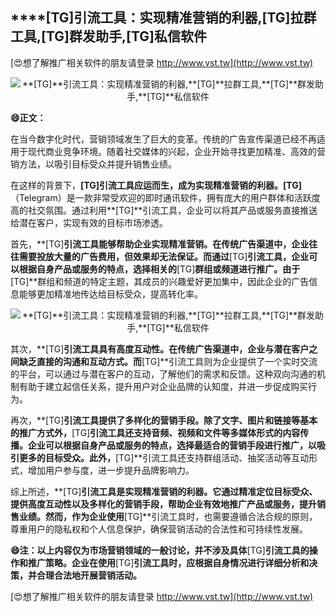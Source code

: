 ## ****[TG]**引流工具：实现精准营销的利器,**[TG]**拉群工具,**[TG]**群发助手,**[TG]**私信软件**

[😍想了解推广相关软件的朋友请登录 http://www.vst.tw](http://www.vst.tw)

 <center><img src="https://vst.tw/MP4/tuiguang/png/3.png" alt="**[TG]**引流工具：实现精准营销的利器,**[TG]**拉群工具,**[TG]**群发助手,**[TG]**私信软件"></center>

**😄正文：**

在当今数字化时代，营销领域发生了巨大的变革。传统的广告宣传渠道已经不再适用于现代商业竞争环境。随着社交媒体的兴起，企业开始寻找更加精准、高效的营销方法，以吸引目标受众并提升销售业绩。

在这样的背景下，**[TG]**引流工具应运而生，成为实现精准营销的利器。**[TG]**（Telegram）是一款非常受欢迎的即时通讯软件，拥有庞大的用户群体和活跃度高的社交氛围。通过利用**[TG]**引流工具，企业可以将其产品或服务直接推送给潜在客户，实现有效的目标市场渗透。

首先，**[TG]**引流工具能够帮助企业实现精准营销。在传统广告渠道中，企业往往需要投放大量的广告费用，但效果却无法保证。而通过**[TG]**引流工具，企业可以根据自身产品或服务的特点，选择相关的**[TG]**群组或频道进行推广。由于**[TG]**群组和频道的特定主题，其成员的兴趣爱好更加集中，因此企业的广告信息能够更加精准地传达给目标受众，提高转化率。

 <center><img src="https://vst.tw/MP4/tuiguang/png/8.png" alt="**[TG]**引流工具：实现精准营销的利器,**[TG]**拉群工具,**[TG]**群发助手,**[TG]**私信软件"></center>

其次，**[TG]**引流工具具有高度互动性。在传统广告渠道中，企业与潜在客户之间缺乏直接的沟通和互动方式。而**[TG]**引流工具则为企业提供了一个实时交流的平台，可以通过与潜在客户的互动，了解他们的需求和反馈。这种双向沟通的机制有助于建立起信任关系，提升用户对企业品牌的认知度，并进一步促成购买行为。

再次，**[TG]**引流工具提供了多样化的营销手段。除了文字、图片和链接等基本的推广方式外，**[TG]**引流工具还支持音频、视频和文件等多媒体形式的内容传播。企业可以根据自身产品或服务的特点，选择最适合的营销手段进行推广，以吸引更多的目标受众。此外，**[TG]**引流工具还支持群组活动、抽奖活动等互动形式，增加用户参与度，进一步提升品牌影响力。

综上所述，**[TG]**引流工具是实现精准营销的利器。它通过精准定位目标受众、提供高度互动性以及多样化的营销手段，帮助企业有效地推广产品或服务，提升销售业绩。然而，作为企业使用**[TG]**引流工具时，也需要遵循合法合规的原则，尊重用户的隐私权和个人信息保护，确保营销活动的合法性和可持续性发展。

**😄注：以上内容仅为市场营销领域的一般讨论，并不涉及具体**[TG]**引流工具的操作和推广策略。企业在使用**[TG]**引流工具时，应根据自身情况进行详细分析和决策，并合理合法地开展营销活动。**

[😍想了解推广相关软件的朋友请登录 http://www.vst.tw](http://www.vst.tw)



